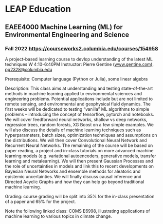 # LEAP Education
## EAEE4000 Machine Learning (ML) for Environmental Engineering and Science
### Fall 2022 https://courseworks2.columbia.edu/courses/154958

A project-based learning course to devlop understanding of the latest ML techniques
W 4:10-6:40PM
Instructor: Pierre Gentine (www.gentine.com), pg2328@columbia.edu

Prerequisite: 
Computer language (Python or Julia), some linear algebra 

Description: This class aims at understanding and testing state-of-the-art methods in machine learning applied to environmental sciences and engineering problems. Potential applications include but are not limited to remote sensing, and environmental and geophysical fluid dynamics. 
The first weeks will be dedicated to testing “vanilla” ML algorithms to simple problems – introducing the concept of tensorflow, pytorch and notebooks. We will cover feedforward neural networks, shallow vs deep networks, regression trees, random forests, XG Boost on a few simple examples. We will also discuss the details of machine learning techniques such as hyperparameters, batch sizes, optimization techniques and assumptions on the distributions. We will then cover Convolutional Neural Network and Recurrent Neural Networks.
The remaining of the course will be based on paper reading, a project and in-class tutorials on more advanced machine learning models (e.g. variational autoencoders, generative models, transfer learning and metalearning). 
We will then present Gaussian Processes and the role of uncertainties in models and link this to recent developments on Bayesian Neural Networks and ensemble methods for aleatoric and epistemic uncertainties. 
We will finally discuss causal inference and Directed Acyclic Graphs and how they can help go beyond traditional machine learning.

Grading: course grading will be split into 35% for the in-class presentation of a paper and 65% for the project.

Note the following linked class: COMS E6998, illustrating applications of machine learning to various topics in climate change.

